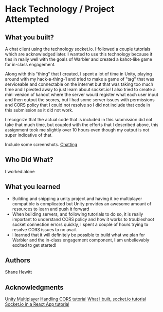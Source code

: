 # Hack Technology / Project Attempted


## What you built? 

A chat client using the technology socket.io. I followed a couple tutorials which are acknowledged later. I wanted to use this technology because it ties in really well with the goals of Warbler and created a kahot-like game for in-class engagement.

Along with this "thing" that I created, I spent a lot of time in Unity, playing around with my hack-a-thing-1 and tried to make a game of "tag" that was serviceable and connectable on the internet but that was taking too much time and I pivoted away to just learn about socket.io! I also tried to create a mini version of kahoot where the server would register what each user input and then output the scores, but I had some server issues with permissions and CORS policy that I could not resolve so I did not include that code in this submission as it did not work.

I recognize that the actual code that is included in this submission did not take that much time, but coupled with the efforts that I described above, this assignment took me slightly over 10 hours even though my output is not super indicative of that.

Include some screenshots.
[Chatting](../images/chatting.png)

## Who Did What?

I worked alone

## What you learned

* Building and shipping a unity project and having it be multiplayer compatible is complicated but Unity provides an awesome amount of resources to learn and push it forward
* When building servers, and following tutorials to do so, it is really important to understand CORS policy and how it works to troubleshoot socket connection errors quickly, I spent a couple of hours trying to resolve CORS issues to no avail.
* I learned that it will definitely be possible to build what we plan for Warbler and the in-class engagement component, I am unbelievably excited to get started!

## Authors

Shane Hewitt

## Acknowledgments

[Unity Multiplayer](https://docs.unity3d.com/Manual/UnityMultiplayerSettingUp.html)
[Handling CORS tutorial](https://socket.io/docs/v3/handling-cors/#configuration)
[What I built, socket.io tutorial](https://socket.io/get-started/chat)
[Socket.io in a React App tutorial](https://www.valentinog.com/blog/socket-react/)
